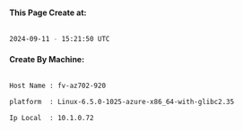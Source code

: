 
   
#### This Page Create at:

```bash

2024-09-11 - 15:21:50 UTC

```

#### Create By Machine:

```bash

Host Name : fv-az702-920

platform  : Linux-6.5.0-1025-azure-x86_64-with-glibc2.35

Ip Local  : 10.1.0.72

```

